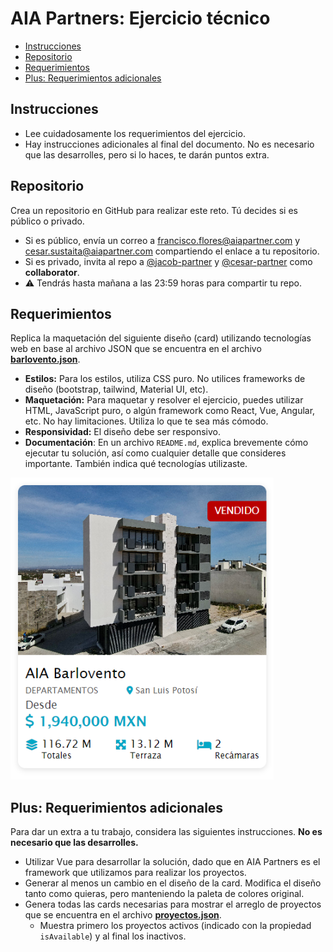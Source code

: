 # AIA Partners: Ejercicio técnico

- [Instrucciones](#instrucciones)
- [Repositorio](#repositorio)
- [Requerimientos](#requerimientos)
- [Plus: Requerimientos adicionales](#plus-requerimientos-adicionales)

## Instrucciones

- Lee cuidadosamente los requerimientos del ejercicio.
- Hay instrucciones adicionales al final del documento. No es necesario que las
  desarrolles, pero si lo haces, te darán puntos extra.

## Repositorio

Crea un repositorio en GitHub para realizar este reto. Tú decides si es público
o privado.

- Si es público, envía un correo a
  [francisco.flores@aiapartner.com](mailto:francisco.flores@aiapartner.com) y
  [cesar.sustaita@aiapartner.com](mailto:cesar.sustaita@aiapartner.com)
  compartiendo el enlace a tu repositorio.
- Si es privado, invita al repo a
  [@jacob-partner](https://github.com/jacob-partner) y
  [@cesar-partner](https://github.com/cesar-partner) como **collaborator**.
- ⚠️ Tendrás hasta mañana a las 23:59 horas para compartir tu repo.

## Requerimientos

Replica la maquetación del siguiente diseño (card) utilizando tecnologías web en
base al archivo JSON que se encuentra en el archivo
[**barlovento.json**](./barlovento.json).

- **Estilos:** Para los estilos, utiliza CSS puro. No utilices frameworks de
  diseño (bootstrap, tailwind, Material UI, etc).
- **Maquetación:** Para maquetar y resolver el ejercicio, puedes utilizar HTML,
  JavaScript puro, o algún framework como React, Vue, Angular, etc. No hay
  limitaciones. Utiliza lo que te sea más cómodo.
- **Responsividad:** El diseño debe ser responsivo.
- **Documentación**: En un archivo `README.md`, explica brevemente cómo ejecutar
  tu solución, así como cualquier detalle que consideres importante. También
  indica qué tecnologías utilizaste.

![Card AIA Barlovento](aia-barlovento.png)

## Plus: Requerimientos adicionales

Para dar un extra a tu trabajo, considera las siguientes instrucciones. **No es
necesario que las desarrolles.**

- Utilizar Vue para desarrollar la solución, dado que en AIA Partners es el
  framework que utilizamos para realizar los proyectos.
- Generar al menos un cambio en el diseño de la card. Modifica el diseño tanto
  como quieras, pero manteniendo la paleta de colores original.
- Genera todas las cards necesarias para mostrar el arreglo de proyectos que se
  encuentra en el archivo [**proyectos.json**](./proyectos.json).
  - Muestra primero los proyectos activos (indicado con la propiedad
    `isAvailable`) y al final los inactivos.
